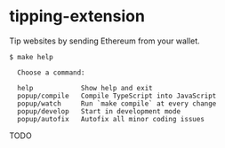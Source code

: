 # tipping-extension

Tip websites by sending Ethereum from your wallet.

```
$ make help

  Choose a command:

  help            Show help and exit
  popup/compile   Compile TypeScript into JavaScript
  popup/watch     Run `make compile` at every change
  popup/develop   Start in development mode
  popup/autofix   Autofix all minor coding issues

```

TODO
